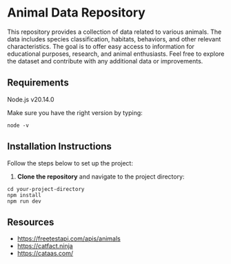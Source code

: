 # Animal Data Repository

This repository provides a collection of data related to various animals. The data includes species classification, habitats, behaviors, and other relevant characteristics. The goal is to offer easy access to information for educational purposes, research, and animal enthusiasts. Feel free to explore the dataset and contribute with any additional data or improvements.

## Requirements

Node.js v20.14.0

Make sure you have the right version by typing:

```
node -v
```

## Installation Instructions

Follow the steps below to set up the project:

1. **Clone the repository** and navigate to the project directory:

```
cd your-project-directory
npm install
npm run dev
```

## Resources

- https://freetestapi.com/apis/animals
- https://catfact.ninja
- https://cataas.com/
